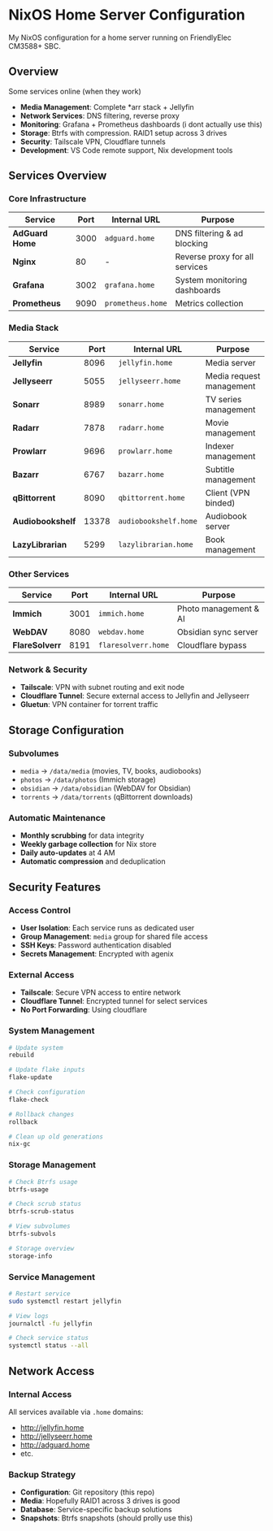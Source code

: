 # NixOS Home Server Configuration

My NixOS configuration for a home server running on FriendlyElec CM3588+ SBC.

## Overview

Some services online (when they work)
- **Media Management**: Complete *arr stack + Jellyfin
- **Network Services**: DNS filtering, reverse proxy
- **Monitoring**: Grafana + Prometheus dashboards (i dont actually use this)
- **Storage**: Btrfs with compression. RAID1 setup across 3 drives
- **Security**: Tailscale VPN, Cloudflare tunnels
- **Development**: VS Code remote support, Nix development tools

## Services Overview

### Core Infrastructure
| Service | Port | Internal URL | Purpose |
|---------|------|--------------|---------|
| **AdGuard Home** | 3000 | `adguard.home` | DNS filtering & ad blocking |
| **Nginx** | 80 | - | Reverse proxy for all services |
| **Grafana** | 3002 | `grafana.home` | System monitoring dashboards |
| **Prometheus** | 9090 | `prometheus.home` | Metrics collection |

### Media Stack
| Service | Port | Internal URL | Purpose |
|---------|------|--------------|---------|
| **Jellyfin** | 8096 | `jellyfin.home` | Media server  |
| **Jellyseerr** | 5055 | `jellyseerr.home` | Media request management |
| **Sonarr** | 8989 | `sonarr.home` | TV series management |
| **Radarr** | 7878 | `radarr.home` | Movie management |
| **Prowlarr** | 9696 | `prowlarr.home` | Indexer management |
| **Bazarr** | 6767 | `bazarr.home` | Subtitle management |
| **qBittorrent** | 8090 | `qbittorrent.home` | Client (VPN binded) |
| **Audiobookshelf** | 13378 | `audiobookshelf.home` | Audiobook server |
| **LazyLibrarian** | 5299 | `lazylibrarian.home` | Book management |

### Other Services
| Service | Port | Internal URL | Purpose |
|---------|------|--------------|---------|
| **Immich** | 3001 | `immich.home` | Photo management & AI |
| **WebDAV** | 8080 | `webdav.home` | Obsidian sync server |
| **FlareSolverr** | 8191 | `flaresolverr.home` | Cloudflare bypass |

### Network & Security
- **Tailscale**: VPN with subnet routing and exit node
- **Cloudflare Tunnel**: Secure external access to Jellyfin and Jellyseerr
- **Gluetun**: VPN container for torrent traffic

## Storage Configuration

### Subvolumes
- `media` → `/data/media` (movies, TV, books, audiobooks)
- `photos` → `/data/photos` (Immich storage)  
- `obsidian` → `/data/obsidian` (WebDAV for Obsidian)
- `torrents` → `/data/torrents` (qBittorrent downloads)

### Automatic Maintenance
- **Monthly scrubbing** for data integrity
- **Weekly garbage collection** for Nix store
- **Daily auto-updates** at 4 AM
- **Automatic compression** and deduplication

## Security Features

### Access Control
- **User Isolation**: Each service runs as dedicated user
- **Group Management**: `media` group for shared file access
- **SSH Keys**: Password authentication disabled
- **Secrets Management**: Encrypted with agenix

### External Access
- **Tailscale**: Secure VPN access to entire network
- **Cloudflare Tunnel**: Encrypted tunnel for select services
- **No Port Forwarding**: Using cloudflare


### System Management
```bash
# Update system
rebuild

# Update flake inputs
flake-update

# Check configuration
flake-check

# Rollback changes
rollback

# Clean up old generations
nix-gc
```

### Storage Management
```bash
# Check Btrfs usage
btrfs-usage

# Check scrub status
btrfs-scrub-status

# View subvolumes
btrfs-subvols

# Storage overview
storage-info
```

### Service Management
```bash
# Restart service
sudo systemctl restart jellyfin

# View logs
journalctl -fu jellyfin

# Check service status
systemctl status --all
```

## Network Access

### Internal Access
All services available via `.home` domains:
- http://jellyfin.home
- http://jellyseerr.home
- http://adguard.home
- etc.


### Backup Strategy
- **Configuration**: Git repository (this repo)
- **Media**: Hopefully RAID1 across 3 drives is good
- **Database**: Service-specific backup solutions
- **Snapshots**: Btrfs snapshots (should prolly use this)
